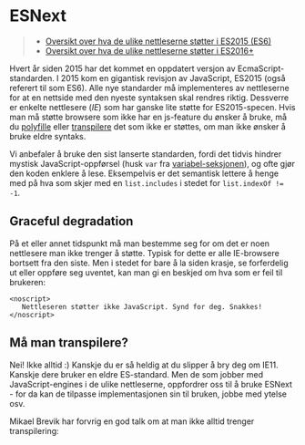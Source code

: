 # ESNext

> * [Oversikt over hva de ulike nettleserne støtter i ES2015 \(ES6\)](http://kangax.github.io/compat-table/es6/)
> * [Oversikt over hva de ulike nettleserne støtter i ES2016+](http://kangax.github.io/compat-table/es2016plus/)

Hvert år siden 2015 har det kommet en oppdatert versjon av EcmaScript-standarden. I 2015 kom en gigantisk revisjon av JavaScript, ES2015 \(også referert til som ES6\). Alle nye standarder må implementeres av nettleserne for at en nettside med den nyeste syntaksen skal rendres riktig. Dessverre er enkelte nettlesere \(_IE_\) som har ganske lite støtte for ES2015-specen. Hvis man må støtte browsere som ikke har en js-feature du ønsker å bruke, må du [polyfille](https://en.wikipedia.org/wiki/Polyfill) eller [transpilere](https://en.wikipedia.org/wiki/Source-to-source_compiler) det som ikke er støttes, om man ikke ønsker å bruke eldre syntaks.

Vi anbefaler å bruke den sist lanserte standarden, fordi det tidvis hindrer mystisk JavaScript-oppførsel \(husk `var` fra [variabel-seksjonen](01-variabler.md)\), og ofte gjør den koden enklere å lese. Eksempelvis er det semantisk lettere å henge med på hva som skjer med en `list.includes` i stedet for `list.indexOf != -1`.

## Graceful degradation

På et eller annet tidspunkt må man bestemme seg for om det er noen nettlesere man ikke trenger å støtte. Typisk for dette er alle IE-browsere bortsett fra den siste. Men i stedet for bare å la siden krasje, se forferdelig ut eller oppføre seg uventet, kan man gi en beskjed om hva som er feil til brukeren:

```markup
<noscript>
   Nettleseren støtter ikke JavaScript. Synd for deg. Snakkes!
</noscript>
```

## Må man transpilere?

Nei! Ikke alltid :\) Kanskje du er så heldig at du slipper å bry deg om IE11. Kanskje dere bruker en eldre ES-standard. Men de som jobber med JavaScript-engines i de ulike nettleserne, oppfordrer oss til å bruke ESNext - for da kan de tilpasse implementasjonen sin til bruken, jobbe med ytelse osv.

Mikael Brevik har forvrig en god talk om at man ikke alltid trenger transpilering:

